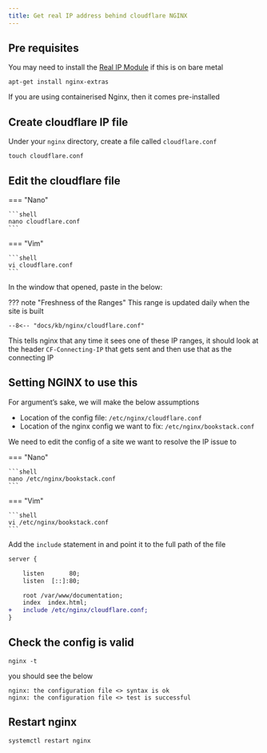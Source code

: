 ```yaml
---
title: Get real IP address behind cloudflare NGINX
---
```


## Pre requisites

You may need to install the [Real IP Module](http://nginx.org/en/docs/http/ngx_http_realip_module.html) if this is on bare metal

``` shell
apt-get install nginx-extras
```

If you are using containerised Nginx, then it comes pre-installed

## Create cloudflare IP file

Under your `nginx` directory, create a file called `cloudflare.conf`

```shell
touch cloudflare.conf
```

## Edit the cloudflare file

=== "Nano"

    ```shell
    nano cloudflare.conf
    ```

=== "Vim"

    ```shell
    vi cloudflare.conf
    ```

In the window that opened, paste in the below:

??? note "Freshness of the Ranges"
    This range is updated daily when the site is built

```nginx
--8<-- "docs/kb/nginx/cloudflare.conf"
```

This tells nginx that any time it sees one of these IP ranges, it should look at the header `CF-Connecting-IP` that gets sent
and then use that as the connecting IP

## Setting NGINX to use this

For argument’s sake, we will make the below assumptions

- Location of the config file: `/etc/nginx/cloudflare.conf`
- Location of the nginx config we want to fix: `/etc/nginx/bookstack.conf`

We need to edit the config of a site we want to resolve the IP issue to

=== "Nano"

    ```shell
    nano /etc/nginx/bookstack.conf
    ```

=== "Vim"

    ```shell
    vi /etc/nginx/bookstack.conf
    ```

Add the `include` statement in and point it to the full path of the file

```diff
server {

    listen       80;
    listen  [::]:80;

    root /var/www/documentation;
    index  index.html;
+   include /etc/nginx/cloudflare.conf;
}
```

## Check the config is valid

```shell
nginx -t
```

you should see the below

```text
nginx: the configuration file <> syntax is ok
nginx: the configuration file <> test is successful
```

## Restart nginx

```shell
systemctl restart nginx
```

